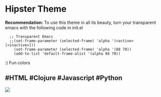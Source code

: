 # Hipster Theme



  **Recommendation:**
        To use this theme in all its beauty, turn your transparent emacs with the following code in init.el

```
  ;; Transparent Emacs
  ;;(set-frame-parameter (selected-frame) 'alpha '(<active> [<inactive>]))
    (set-frame-parameter (selected-frame) 'alpha '(88 70))
    (add-to-list 'default-frame-alist '(alpha 88 70))
```

:) Fun colors
## #HTML #Clojure #Javascript #Python

![](https://github.com/purcell/hipster-theme/blob/master/Screenshot.png)
